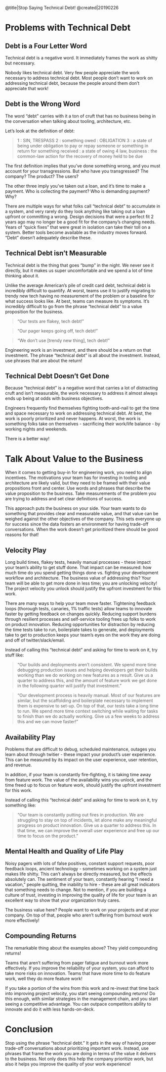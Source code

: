 @title|Stop Saying Technical Debt!
@created|20190226

# Problems with Technical Debt

## Debt is a Four Letter Word

Technical debt is a negative word. It immediately frames the work as shitty but necessary.

Nobody likes technical debt. Very few people appreciate the work necessary to address technical debt. Most people don’t want to work on addressing technical debt, because the people around them don’t appreciate that work!

## Debt is the Wrong Word

The word “debt” carries with it a ton of cruft that has no business being in the conversation when talking about tooling, architecture, etc.

Let’s look at the definition of debt:

> 1 : SIN, TRESPASS
> 2 : something owed : OBLIGATION
> 3 : a state of being under obligation to pay or repay someone or something in return for something received : a state of owing
> 4 law, business : the common-law action for the recovery of money held to be due

The first definition implies that you’ve done something wrong, and you must account for your transgressions. But who have you transgressed? The company? The product? The users?

The other three imply you’ve taken out a loan, and it’s time to make a payment. Who is collecting the payment? Who is demanding payment? Why?

There are multiple ways for what folks call “technical debt” to accumulate in a system, and very rarely do they look anything like taking out a loan upfront or committing a wrong. Design decisions that were a perfect fit 2 years ago may no longer be a good fit for the company’s changing needs. Years of “quick fixes” that were great in isolation can take their toll on a system. Better tools become available as the industry moves forward. “Debt” doesn’t adequately describe these.

## Technical Debt isn’t Measurable

Technical debt is the thing that goes “bump” in the night. We never see it directly, but it makes us super uncomfortable and we spend a lot of time thinking about it.

Unlike the average American’s pile of credit card debt, technical debt is incredibly difficult to quantify. At worst, teams use it to justify migrating to trendy new tech having no measurement of the problem or a baseline for what success looks like. At best, teams can measure its symptoms. It’s incredibly difficult to go from the phrase “technical debt” to a value proposition for the business.

> “Our tests are flakey, tech debt!”

> “Our pager keeps going off, tech debt!”

> “We don’t use [trendy new thing], tech debt!”

Engineering work is an investment, and there should be a return on that investment. The phrase “technical debt” is all about the investment. Instead, use phrases that are about the return!

## Technical Debt Doesn’t Get Done

Because "technical debt” is a negative word that carries a lot of distracting cruft and isn’t measurable, the work necessary to address it almost always ends up being at odds with business objectives.

Engineers frequently find themselves fighting tooth-and-nail to get the time and space necessary to work on addressing technical debt. At best, the work is poorly prioritized and never happens. At worst, the work is something folks take on themselves - sacrificing their work/life balance - by working nights and weekends.

There is a better way!

# Talk About Value to the Business

When it comes to getting buy-in for engineering work, you need to align incentives. The motivations your team has for investing in tooling and architecture are likely valid, but they need to be framed with their value propositions front and center. Use words and phrases that describe the value proposition to the business. Take measurements of the problem you are trying to address and set clear definitions of success.

This approach puts the business on your side. Your team wants to do something that provides clear and measurable value, and that value can be weighed against the other objectives of the company. This sets everyone up for success since the data fosters an environment for having trade-off conversations. When the work doesn’t get prioritized there should be good reasons for that!

## Velocity Play

Long build times, flakey tests, heavily manual processes - these impact your team’s ability to get stuff done. That impact can be measured: how much time do you spend getting things done vs. fighting your development workflow and architecture. The business value of addressing this? Your team will be able to get more done in less time; you are unlocking velocity! The project velocity you unlock should justify the upfront investment for this work.

There are many ways to help your team move faster. Tightening feedback loops (thorough tests, canaries, 1% traffic tests) allow teams to innovate faster by getting feedback on changes quickly. Reducing support burdens through resilient processes and self-service tooling frees up folks to work on product innovation. Reducing opportunities for distraction by reducing the time tests take to run, boilerplate takes to generate, and deployments take to get to production keeps your team’s eyes on the work they are doing and off of twitter/slack/email.

Instead of calling this “technical debt” and asking for time to work on it, try stuff like:

> “Our builds and deployments aren’t consistent. We spend more time debugging production issues and helping developers get their builds working than we do working on new features as a result. Give us a quarter to address this, and the amount of feature work we get done in the following quarter will justify that investment.”

> “Our development process is heavily manual. Most of our features are similar, but the scaffolding and boilerplate necessary to implement them is expensive to set-up. On top of that, our tests take a long time to run. We spend more time context switching while waiting for tasks to finish than we do actually working. Give us a few weeks to address this and we can move faster!”

## Availability Play

Problems that are difficult to debug, scheduled maintenance, outages you learn about through twitier - these impact your product’s user experience. This can be measured by its impact on the user experience, user retention, and revenue.

In addition, if your team is constantly fire-fighting, it is taking time away from feature work. The value of the availability wins you unlock, and the time freed up to focus on feature work, should justify the upfront investment for this work.

Instead of calling this “technical debt” and asking for time to work on it, try something like:

> “Our team is constantly putting out fires in production. We are struggling to stay on top of incidents, let alone make any meaningful progress on product innovation. Give us a quarter to address this. In that time, we can improve the overall user experience and free up our time to focus on the product.”

## Mental Health and Quality of Life Play

Noisy pagers with lots of false positives, constant support requests, poor feedback loops, ancient technology - sometimes working on a system just makes life shitty. This can’t always be directly measured, but the effects absolutely can. The sentiment of your team, constantly hearing “I need a vacation,” people quitting, the inability to hire - these are all great indicators that something needs to change. Not to mention, if you are building a culture of trust, investing in improving the quality of life for your team is an excellent way to show that your organization truly cares.

The business value here? People want to work on your projects and at your company. On top of that, people who aren’t suffering from burnout work more effectively!

## Compounding Returns

The remarkable thing about the examples above? They yield compounding returns!

Teams that aren’t suffering from pager fatigue and burnout work more effectively. If you improve the reliability of your system, you can afford to take more risks on innovation. Teams that have more time to do feature work, well they do more feature work!

If you take a portion of the wins from this work and re-invest that time back into improving project velocity, you start seeing compounding returns! Do this enough, with similar strategies in the management chain, and you start seeing a competitive advantage. You can outpace competitors ability to innovate and do it with less hands-on-deck.

# Conclusion

Stop using the phrase “technical debt.” It gets in the way of having proper trade-off conversations about prioritizing important work. Instead, use phrases that frame the work you are doing in terms of the value it delivers to the business. Not only does this help the company prioritize work, but also it helps you improve the quality of your work experience!
